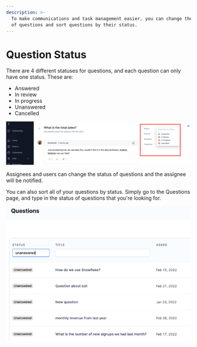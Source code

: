 ```yaml
---
description: >-
  To make communications and task management easier, you can change the status
  of questions and sort questions by their status.
---
```


# Question Status

There are 4 different statuses for questions, and each question can only have one status. These are:

* Answered
* In review
* In progress
* Unanswered&#x20;
* Cancelled&#x20;

![](<../../.gitbook/assets/Group 596.png>)

Assignees and users can change the status of questions and the assignee will be notified.&#x20;

You can also sort all of your questions by status. Simply go to the Questions page, and type in the status of questions that you're looking for.&#x20;

![](<../../.gitbook/assets/Screen Shot 2022-04-07 at 4.16.08 PM.png>)

